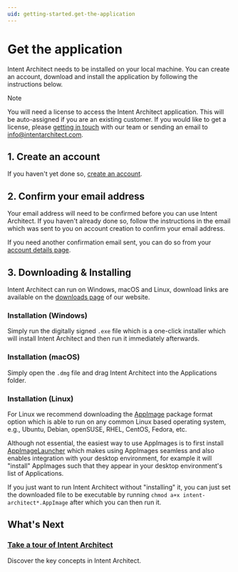 ```yaml
---
uid: getting-started.get-the-application
---
```


# Get the application
Intent Architect needs to be installed on your local machine. You can create an account, download and install the application by following the instructions below.
> [!NOTE]
> You will need a license to access the Intent Architect application. This will be auto-assigned if you are an existing customer. If you would like to get a license, please [getting in touch](https://intentarchitect.com/#/contact-us) with our team or sending an email to info@intentarchitect.com.

## 1. Create an account

If you haven't yet done so, [create an account](https://intentarchitect.com/#/user-access/register).

## 2. Confirm your email address

Your email address will need to be confirmed before you can use Intent Architect. If you haven't already done so, follow the instructions in the email which was sent to you on account creation to confirm your email address.

If you need another confirmation email sent, you can do so from your [account details page](https://intentarchitect.com/#/user-access/account-details).

## 3. Downloading & Installing

Intent Architect can run on Windows, macOS and Linux, download links are available on the [downloads page](https://intentarchitect.com/#/downloads) of our website.

### Installation (Windows)

Simply run the digitally signed `.exe` file which is a one-click installer which will install Intent Architect and then run it immediately afterwards.

### Installation (macOS)

Simply open the `.dmg` file and drag Intent Architect into the Applications folder.

### Installation (Linux)

For Linux we recommend downloading the [AppImage](https://appimage.org/) package format option which is able to run on any common Linux based operating system, e.g., Ubuntu, Debian, openSUSE, RHEL, CentOS, Fedora, etc.

Although not essential, the easiest way to use AppImages is to first install [AppImageLauncher](https://github.com/TheAssassin/AppImageLauncher) which makes using AppImages seamless and also enables integration with your desktop environment, for example it will "install" AppImages such that they appear in your desktop environment's list of Applications.

If you just want to run Intent Architect without "installing" it, you can just set the downloaded file to be executable by running `chmod a+x intent-architect*.AppImage` after which you can then run it.

## What's Next

### [Take a tour of Intent Architect](xref:getting-started.take-a-tour)

Discover the key concepts in Intent Architect.
